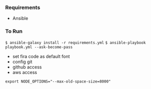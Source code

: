 ### Requirements
- Ansible

### To Run

`$ ansible-galaxy install -r requirements.yml`
`$ ansible-playbook playbook.yml --ask-become-pass`


- set fira code as default font
- config git
- github access
- aws access

`export NODE_OPTIONS="--max-old-space-size=8000"`